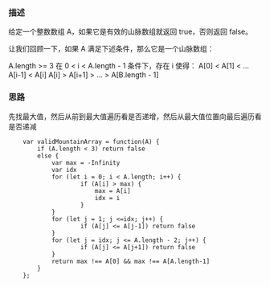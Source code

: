 ### 描述
给定一个整数数组 A，如果它是有效的山脉数组就返回 true，否则返回 false。

让我们回顾一下，如果 A 满足下述条件，那么它是一个山脉数组：

A.length >= 3
在 0 < i < A.length - 1 条件下，存在 i 使得：
A[0] < A[1] < ... A[i-1] < A[i] 
A[i] > A[i+1] > ... > A[B.length - 1]

### 思路
先找最大值，然后从前到最大值遍历看是否递增，然后从最大值位置向最后遍历看是否递减
```
    var validMountainArray = function(A) {
        if (A.length < 3) return false
        else {
            var max = -Infinity
            var idx
            for (let i = 0; i < A.length; i++) {
                    if (A[i] > max) {
                        max = A[i]
                        idx = i
                    }
            }
            for (let j = 1; j <=idx; j++) {
                    if (A[j] <= A[j-1]) return false
            }
            for (let j = idx; j <= A.length - 2; j++) {
                    if (A[j] <= A[j+1]) return false
            }
            return max !== A[0] && max !== A[A.length-1]
        } 
    };
```